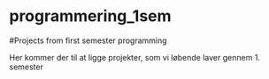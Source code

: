 # programmering_1sem

#Projects from first semester programming

Her kommer der til at ligge projekter, som vi løbende laver gennem 1. semester
